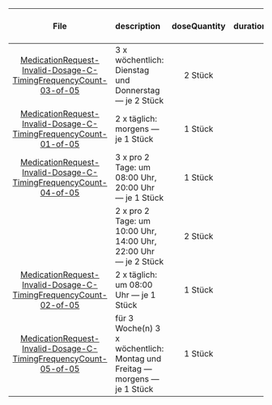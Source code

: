 | File | description | doseQuantity | duration | durationUnit | frequency | period | periodUnit | Day<br>of<br>Week | Time<br>Of<br>Day | when | bounds[x] |
| :---: | :--- | :---: | :---: | :---: | :---: | :---: | :---: | :---: | :---: | :---: | :---: |
| [MedicationRequest-Invalid-Dosage-C-TimingFrequencyCount-03-of-05](./MedicationRequest-Invalid-Dosage-C-TimingFrequencyCount-03-of-05.html) | 3 x wöchentlich: Dienstag und Donnerstag — je 2 Stück | 2 Stück |  |  | 3 | 1 | wk | tue, thu |  |  |  |
| [MedicationRequest-Invalid-Dosage-C-TimingFrequencyCount-01-of-05](./MedicationRequest-Invalid-Dosage-C-TimingFrequencyCount-01-of-05.html) | 2 x täglich: morgens — je 1 Stück | 1 Stück |  |  | 2 | 1 | d |  |  | MORN |  |
| [MedicationRequest-Invalid-Dosage-C-TimingFrequencyCount-04-of-05](./MedicationRequest-Invalid-Dosage-C-TimingFrequencyCount-04-of-05.html) | 3 x pro 2 Tage: um 08:00 Uhr, 20:00 Uhr — je 1 Stück | 1 Stück |  |  | 3 | 2 | d |  | 08:00:00, 20:00:00 |  |  |
|  | 2 x pro 2 Tage: um 10:00 Uhr, 14:00 Uhr, 22:00 Uhr — je 2 Stück | 2 Stück |  |  | 2 | 2 | d |  | 10:00:00, 14:00:00, 22:00:00 |  |  |
| [MedicationRequest-Invalid-Dosage-C-TimingFrequencyCount-02-of-05](./MedicationRequest-Invalid-Dosage-C-TimingFrequencyCount-02-of-05.html) | 2 x täglich: um 08:00 Uhr — je 1 Stück | 1 Stück |  |  | 2 | 1 | d |  | 08:00:00 |  |  |
| [MedicationRequest-Invalid-Dosage-C-TimingFrequencyCount-05-of-05](./MedicationRequest-Invalid-Dosage-C-TimingFrequencyCount-05-of-05.html) | für 3 Woche(n) 3 x wöchentlich: Montag und Freitag — morgens — je 1 Stück | 1 Stück |  |  | 3 | 1 | wk | mon, fri |  | MORN | {'system': 'http://unitsofmeasure.org', 'value': 3, 'code': 'wk', 'unit': 'Woche(n)'} |
